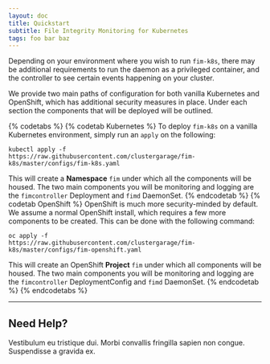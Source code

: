 ```yaml
---
layout: doc
title: Quickstart
subtitle: File Integrity Monitoring for Kubernetes
tags: foo bar baz
---
```


Depending on your environment where you wish to run `fim-k8s`, there may be
additional requirements to run the daemon as a privileged container, and the
controller to see certain events happening on your cluster.

We provide two main paths of configuration for both vanilla Kubernetes and
OpenShift, which has additional security measures in place. Under each section the
components that will be deployed will be outlined.

{% codetabs %}
{% codetab Kubernetes %}
To deploy `fim-k8s` on a vanilla Kubernetes environment, simply run an `apply`
on the following:

```shell
kubectl apply -f
https://raw.githubusercontent.com/clustergarage/fim-k8s/master/configs/fim-k8s.yaml
```

This will create a **Namespace** `fim` under which all the components will be
housed. The two main components you will be monitoring and logging are the
`fimcontroller` Deployment and `fimd` DaemonSet.
{% endcodetab %}
{% codetab OpenShift %}
OpenShift is much more security-minded by default. We assume a normal OpenShift
install, which requires a few more components to be created. This can be
done with the following command:

```shell
oc apply -f
https://raw.githubusercontent.com/clustergarage/fim-k8s/master/configs/fim-openshift.yaml
```

This will create an OpenShift **Project** `fim` under which all components will be
housed. The two main components you will be monitoring and logging are the
`fimcontroller` DeploymentConfig and `fimd` DaemonSet.
{% endcodetab %}
{% endcodetabs %}

---

## Need Help? 

Vestibulum eu tristique dui. Morbi convallis fringilla sapien non congue.
Suspendisse a gravida ex.

